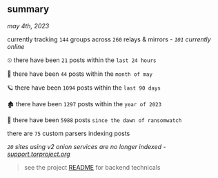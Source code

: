 
## summary
_may 4th, 2023_

currently tracking `144` groups across `260` relays & mirrors - _`101` currently online_

⏲ there have been `21` posts within the `last 24 hours`

🦈 there have been `44` posts within the `month of may`

🪐 there have been `1094` posts within the `last 90 days`

🏚 there have been `1297` posts within the `year of 2023`

🦕 there have been `5988` posts `since the dawn of ransomwatch`

there are `75` custom parsers indexing posts

_`20` sites using v2 onion services are no longer indexed - [support.torproject.org](https://support.torproject.org/onionservices/v2-deprecation/)_

> see the project [README](https://github.com/joshhighet/ransomwatch#ransomwatch--) for backend technicals
